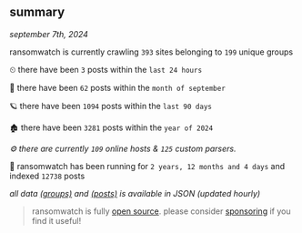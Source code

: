 
## summary
_september 7th, 2024_

ransomwatch is currently crawling `393` sites belonging to `199` unique groups

⏲ there have been `3` posts within the `last 24 hours`

🦈 there have been `62` posts within the `month of september`

🪐 there have been `1094` posts within the `last 90 days`

🏚 there have been `3281` posts within the `year of 2024`

_⚙️ there are currently `109` online hosts & `125` custom parsers._

🦕 ransomwatch has been running for `2 years, 12 months and 4 days` and indexed `12738` posts

_all data  [(groups)](http://ransomwhat.telemetry.ltd/groups) and [(posts)](http://ransomwhat.telemetry.ltd/posts) is available in JSON (updated hourly)_

> ransomwatch is fully [open source](https://github.com/joshhighet/ransomwatch#ransomwatch--). please consider [sponsoring](https://github.com/sponsors/joshhighet) if you find it useful!
